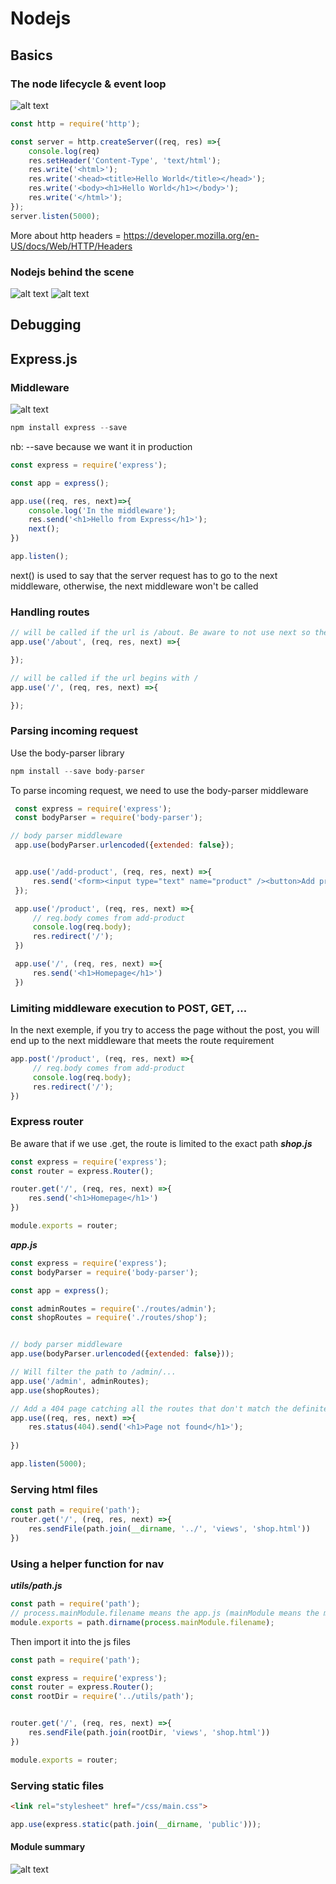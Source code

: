# Nodejs

## Basics

### The node lifecycle & event loop

![alt text](imgs/lifecycle.png "Life cycle ")

```js
const http = require('http');

const server = http.createServer((req, res) =>{
    console.log(req)
    res.setHeader('Content-Type', 'text/html');
    res.write('<html>');
    res.write('<head><title>Hello World</title></head>');
    res.write('<body><h1>Hello World</h1></body>');
    res.write('</html>');
});
server.listen(5000);
```

More about http headers = https://developer.mozilla.org/en-US/docs/Web/HTTP/Headers


### Nodejs behind the scene

![alt text](imgs/behindthescene.png "Behind the Scene")
![alt text](imgs/eventloop.png "Event Loop")


## Debugging

## Express.js
 
### Middleware
![alt text](imgs/middleware_express.png "Express Middleware")

```js
npm install express --save
```
nb: --save because we want it in production
```js
const express = require('express');

const app = express();

app.use((req, res, next)=>{
    console.log('In the middleware');
    res.send('<h1>Hello from Express</h1>');
    next();
})

app.listen();
```

next() is used to say that the server request has to go to the next middleware, otherwise, the next middleware won't be called


### Handling routes

```js
// will be called if the url is /about. Be aware to not use next so the '/' isn't called
app.use('/about', (req, res, next) =>{

});

// will be called if the url begins with /
app.use('/', (req, res, next) =>{

});
```

### Parsing incoming request

Use the body-parser library
```js
npm install --save body-parser
```
To parse incoming request, we need to use the body-parser middleware
```js
 const express = require('express');
 const bodyParser = require('body-parser');

// body parser middleware
 app.use(bodyParser.urlencoded({extended: false});


 app.use('/add-product', (req, res, next) =>{
     res.send('<form><input type="text" name="product" /><button>Add product</button></form>');
 });

 app.use('/product', (req, res, next) =>{
     // req.body comes from add-product
     console.log(req.body);
     res.redirect('/');
 })

 app.use('/', (req, res, next) =>{
     res.send('<h1>Homepage</h1>')
 })
 ```

### Limiting middleware execution to POST, GET, ...
In the next exemple, if you try to access the page without the post, you will end up to the next middleware that meets the route requirement
```js
app.post('/product', (req, res, next) =>{
     // req.body comes from add-product
     console.log(req.body);
     res.redirect('/');
})
 ```


### Express router
Be aware that if we use .get, the route is limited to the exact path
***shop.js***
```js
const express = require('express');
const router = express.Router();

router.get('/', (req, res, next) =>{
    res.send('<h1>Homepage</h1>')
})

module.exports = router; 
```

***app.js***
```js
const express = require('express');
const bodyParser = require('body-parser');

const app = express();

const adminRoutes = require('./routes/admin');
const shopRoutes = require('./routes/shop');


// body parser middleware
app.use(bodyParser.urlencoded({extended: false}));

// Will filter the path to /admin/...
app.use('/admin', adminRoutes);
app.use(shopRoutes);

// Add a 404 page catching all the routes that don't match the definited ones
app.use((req, res, next) =>{
    res.status(404).send('<h1>Page not found</h1>');
    
})

app.listen(5000);
```
### Serving html files

```js
const path = require('path');
router.get('/', (req, res, next) =>{
    res.sendFile(path.join(__dirname, '../', 'views', 'shop.html'))
})
```

### Using a helper function for nav
***utils/path.js***
```js
const path = require('path');
// process.mainModule.filename means the app.js (mainModule means the module that started the app)
module.exports = path.dirname(process.mainModule.filename);
```
Then import it into the js files

```js
const path = require('path');

const express = require('express');
const router = express.Router();
const rootDir = require('../utils/path');


router.get('/', (req, res, next) =>{
    res.sendFile(path.join(rootDir, 'views', 'shop.html'))
})

module.exports = router;  
```

### Serving static files

```html
<link rel="stylesheet" href="/css/main.css">
```
```js
app.use(express.static(path.join(__dirname, 'public')));
```

#### Module summary

![alt text](imgs/express_summary.png "Express Summary")

